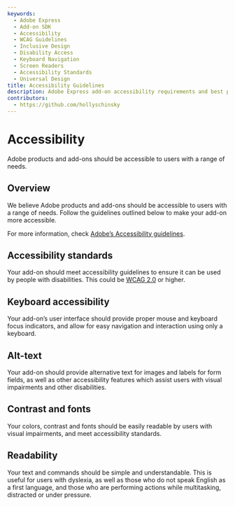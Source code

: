 ```yaml
---
keywords:
  - Adobe Express
  - Add-on SDK
  - Accessibility
  - WCAG Guidelines
  - Inclusive Design
  - Disability Access
  - Keyboard Navigation
  - Screen Readers
  - Accessibility Standards
  - Universal Design
title: Accessibility Guidelines
description: Adobe Express add-on accessibility requirements and best practices for creating inclusive experiences that work for users with diverse needs and abilities.
contributors:
  - https://github.com/hollyschinsky
---
```


# Accessibility

Adobe products and add-ons should be accessible to users with a range of needs.

## Overview

We believe Adobe products and add-ons should be accessible to users with a range of needs. Follow the guidelines outlined below to make your add-on more accessible.

<InlineAlert slots="text" variant="success"/>

For more information, check [Adobe’s Accessibility guidelines](https://www.adobe.com/accessibility.html).

## Accessibility standards

Your add-on should meet accessibility guidelines to ensure it can be used by people with disabilities. This could be [WCAG 2.0](https://www.w3.org/TR/WCAG20/) or higher.

## Keyboard accessibility

Your add-on’s user interface should provide proper mouse and keyboard focus indicators, and allow for easy navigation and interaction using only a keyboard.

## Alt-text

Your add-on should provide alternative text for images and labels for form fields, as well as other accessibility features which assist users with visual impairments and other disabilities.

## Contrast and fonts

Your colors, contrast and fonts should be easily readable by users with visual impairments, and meet accessibility standards.

## Readability

Your text and commands should be simple and understandable. This is useful for users with dyslexia, as well as those who do not speak English as a first language, and those who are performing actions while multitasking, distracted or under pressure.
